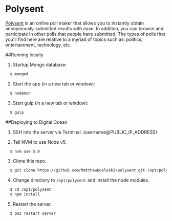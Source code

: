 # Polysent
[Polysent](http://polysent.com/) is an online poll maker that allows you to instantly obtain anonymously-submitted results with ease. In addition, you can browse and participate in other polls that people have submitted. The types of polls that you'll find here are relative to a myriad of topics such as: politics, entertainment, technology, etc.

##Running locally

1. Startup Mongo database:
  ```sh
    $ mongod
  ```
  
2. Start the app (in a new tab or window):
  ```sh
    $ nodemon
  ```
  
3. Start gulp (in a new tab or window):
  ```sh
    $ gulp
  ```
  
##Deploying to Digital Ocean

1. SSH into the server via Terminal. (username@PUBLIC_IP_ADDRESS)

2. Tell NVM to use Node v5.
  ```sh
    $ nvm use 5.0
  ``` 
  
3. Clone this repo.
  ```sh
    $ git clone https://github.com/MatthewKosloski/polysent.git /opt/polysent
  ``` 
  
4. Change directory to `/opt/polysent` and install the node modules.
  ```sh
    $ cd /opt/polysent
    $ npm install
  ``` 
  
5. Restart the server.
  ```sh
    $ pm2 restart server
  ``` 
